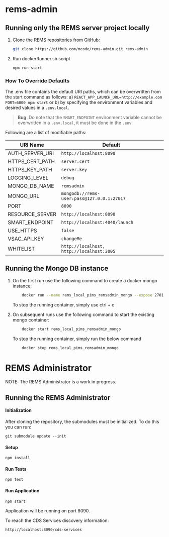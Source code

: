 # rems-admin

## Running only the REMS server project locally

1.  Clone the REMS repositories from GitHub:
    ```bash
    git clone https://github.com/mcode/rems-admin.git rems-admin
    ```
2.  Run dockerRunner.sh script
    ```bash
    npm run start
    ```

### How To Override Defaults

The .env file contains the default URI paths, which can be overwritten from the start command as follows:
a) `REACT_APP_LAUNCH_URL=http://example.com PORT=6000 npm start` or b) by specifying the environment variables and desired values in a `.env.local`.

> **Bug**: Do note that the `SMART_ENDPOINT` environment variable cannot be overwritten in a `.env.local`, it must be done in the `.env`.

Following are a list of modifiable paths:

| URI Name        | Default                                    |
| --------------- | ------------------------------------------ |
| AUTH_SERVER_URI | `http://localhost:8090`                    |
| HTTPS_CERT_PATH | `server.cert`                              |
| HTTPS_KEY_PATH  | `server.key`                               |
| LOGGING_LEVEL   | `debug`                                    |
| MONGO_DB_NAME   | `remsadmin`                                |
| MONGO_URL       | `mongodb://rems-user:pass@127.0.0.1:27017` |
| PORT            | `8090`                                     |
| RESOURCE_SERVER | `http://localhost:8090`                    |
| SMART_ENDPOINT  | `http://localhost:4040/launch`             |
| USE_HTTPS       | `false`                                    |
| VSAC_API_KEY    | `changeMe`                                 |
| WHITELIST       | `http://localhost, http://localhost:3005`  |

## Running the Mongo DB instance

1. On the first run use the following command to create a docker mongo instance:

   ```bash
       docker run --name rems_local_pims_remsadmin_mongo --expose 27017 -p 27017:27017 -e MONGO_INITDB_ROOT_USERNAME='rems-admin-pims-root' -e MONGO_INITDB_ROOT_PASSWORD='rems-admin-pims-password' -v rems_local_pims_remsadmin_mongo:/data/db -v "$(pwd)"/mongo-init.js:/docker-entrypoint-initdb.d/mongo-init.js mongo
   ```

   To stop the running container, simply use ctrl + c

2. On subsequent runs use the following command to start the existing mongo container:
   ```bash
       docker start rems_local_pims_remsadmin_mongo
   ```
   To stop the running container, simply run the below command
   ```bash
       docker stop rems_local_pims_remsadmin_mongo
   ```

# REMS Administrator

NOTE: The REMS Administrator is a work in progress.

## Running the REMS Administrator

#### Initialization

After cloning the repository, the submodules must be initialized. To do this you can run:

```
git submodule update --init
```

#### Setup

```
npm install
```

#### Run Tests

```
npm test
```

#### Run Application

```
npm start
```

Application will be running on port 8090.

To reach the CDS Services discovery information:

```
http://localhost:8090/cds-services
```
